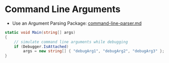 # Command Line Arguments

* Use an Argument Parsing Package: [command-line-parser.md](command-line-parser.md)

```cs
static void Main(string[] args)
{    
    // simulate command line arguments while debugging
    if (Debugger.IsAttached)
        args = new string[] { "debugArg1", "debugArg2", "debugArg3" };
}
```
